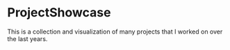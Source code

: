 # ProjectShowcase
This is a collection and visualization of many projects that I worked on over the last years.  
